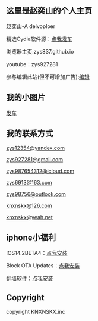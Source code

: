 ## 这里是赵奕山的个人主页

赵奕山-A delvoploer

精选Cydia软件源：[点我发车](https://zys6913.github.io/cydiarepos.github.io/)

浏览器主页:zys837.github.io

youtube：zys927281

参与编辑此站(但不可增加广告):[编辑](https://github.com/zys6913/zys6913.github.io/edit/main/index.md)

## 我的小图片

[发车](https://zys6913.github.io/photos/)

## 我的联系方式

zys12354@yandex.com

zys927281@gmail.com

zys987654312@icloud.com

zys6913@163.com

zys98756@outlook.com

knxnskx@126.com

knxnskx@yeah.net

## iphone小福利

IOS14.2BETA4：[点我安装](https://ibeta.me/Install/iOS14db)

Block OTA Updates：[点我安装](https://ibeta.me/Install/noota)

翻墙软件：[点我安装](itms-services://?action=download-manifest&url=https://soft.mxnode.cn/moon.plist)

## Copyright

copyright KNXNSKX.inc

